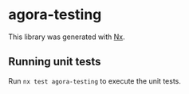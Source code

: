 # agora-testing

This library was generated with [Nx](https://nx.dev).

## Running unit tests

Run `nx test agora-testing` to execute the unit tests.

